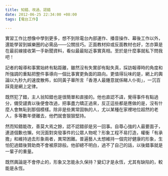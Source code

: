 ```yaml
---
title: 知錯、改過、認錯
date: 2012-06-25 22:34:00 +08:00
tags: [電台工作]

---
```


實習工作比想像中學到更多，想不到除電台內部運作、播音操作、幕後工作以外，還能學習到娛樂圈的必需品——公關技巧。正面教材抑或反面教材也好，怎亦算是在最前線接收第一手新聞資料，看似最最貼近事實真相。至於是什麼事就私下問我吧！  
  
記者的報導和事實始終有點距離，雖然沒有失實卻有點失真，採訪報導時的角度和所強調的重點把整件事導向一個比事實更負面的路向。更值得玩味的是，網上的輿論以九秒九的速度散佈，如同黃子華所言「香港人最鍾意就係睇人仆街」，一沉百踩竟是網上定律。  
  
  
既然犯了錯，主人翁知錯也是很簡單和直接的。他也直認不諱，覺得事件有點過分，備受譴責以後便會改過，把事盡力矯正過來，反正這些都是應做的是，沒有什麼人會無恥到那個模樣。除非是些異常固執的人，尤以某種在家裡地位超然的老人，多等數年便離去，他們就會狠狠堅持。  
  
然而知錯能改，善莫大焉之餘，認不認錯卻是另一回事。自尊心強的人最要面子，連道個歉也懶，何況面對突發事件的公眾人物呢？形象工程不易打造，權衡「有承擔」和維持過去形象兩者，異常困難。普遍藝人太想維持一個完好健康的形象，生怕犯過錯後贊助商不會被原諒般。他卻總不明白，過不了自己的話，以後錯事就是一輩子的重量。  
  
既然輿論是不會停止的，形象又怎能永久保持？變幻才是永恆，尤其有缺陷的，較能是永恆。
